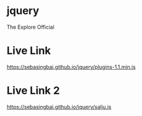 # jquery
The Explore Official

# Live Link
https://sebasingbai.github.io/jquery/plugins-1.1.min.js

# Live Link 2
https://sebasingbai.github.io/jquery/salju.js
